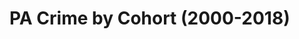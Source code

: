 # PA Crime by Cohort (2000-2018)

<div class="flourish-embed flourish-chart" data-src="visualisation/11971208"><script src="https://public.flourish.studio/resources/embed.js"></script></div>

<div class="flourish-embed flourish-chart" data-src="visualisation/11971205"><script src="https://public.flourish.studio/resources/embed.js"></script></div>

<div class="flourish-embed flourish-chart" data-src="visualisation/11971232"><script src="https://public.flourish.studio/resources/embed.js"></script></div>

